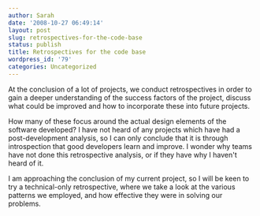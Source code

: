 ```yaml
---
author: Sarah
date: '2008-10-27 06:49:14'
layout: post
slug: retrospectives-for-the-code-base
status: publish
title: Retrospectives for the code base
wordpress_id: '79'
categories: Uncategorized
---
```


At the conclusion of a lot of projects, we conduct retrospectives in order to gain a deeper understanding of the success factors of the project, discuss what could be improved and how to incorporate these into future projects.

How many of these focus around the actual design elements of the software developed? I have not heard of any projects which have had a post-development analysis, so I can only conclude that it is through introspection that good developers learn and improve. I wonder why teams have not done this retrospective analysis, or if they have why I haven't heard of it.

I am approaching the conclusion of my current project, so I will be keen to try a technical-only retrospective, where we take a look at the various patterns we employed, and how effective they were in solving our problems.